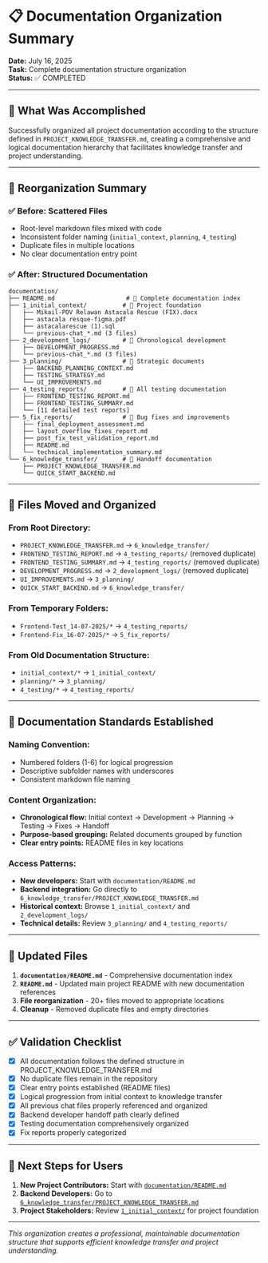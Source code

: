 # 📋 Documentation Organization Summary

**Date:** July 16, 2025  
**Task:** Complete documentation structure organization  
**Status:** ✅ COMPLETED

---

## 🎯 What Was Accomplished

Successfully organized all project documentation according to the structure defined in `PROJECT_KNOWLEDGE_TRANSFER.md`, creating a comprehensive and logical documentation hierarchy that facilitates knowledge transfer and project understanding.

---

## 📂 Reorganization Summary

### ✅ **Before:** Scattered Files
- Root-level markdown files mixed with code
- Inconsistent folder naming (`initial_context`, `planning`, `4_testing`)
- Duplicate files in multiple locations
- No clear documentation entry point

### ✅ **After:** Structured Documentation

```
documentation/
├── README.md                    # 📖 Complete documentation index
├── 1_initial_context/          # 🎯 Project foundation
│   ├── Mikail-POV Relawan Astacala Rescue (FIX).docx
│   ├── astacala resque-figma.pdf
│   ├── astacalarescue (1).sql
│   └── previous-chat_*.md (3 files)
├── 2_development_logs/         # 📝 Chronological development
│   ├── DEVELOPMENT_PROGRESS.md
│   └── previous-chat_*.md (3 files)
├── 3_planning/                 # 🎨 Strategic documents
│   ├── BACKEND_PLANNING_CONTEXT.md
│   ├── TESTING_STRATEGY.md
│   └── UI_IMPROVEMENTS.md
├── 4_testing_reports/          # 🧪 All testing documentation
│   ├── FRONTEND_TESTING_REPORT.md
│   ├── FRONTEND_TESTING_SUMMARY.md
│   └── [11 detailed test reports]
├── 5_fix_reports/              # 🔧 Bug fixes and improvements
│   ├── final_deployment_assessment.md
│   ├── layout_overflow_fixes_report.md
│   ├── post_fix_test_validation_report.md
│   ├── README.md
│   └── technical_implementation_summary.md
└── 6_knowledge_transfer/       # 🚀 Handoff documentation
    ├── PROJECT_KNOWLEDGE_TRANSFER.md
    └── QUICK_START_BACKEND.md
```

---

## 🔄 Files Moved and Organized

### **From Root Directory:**
- `PROJECT_KNOWLEDGE_TRANSFER.md` → `6_knowledge_transfer/`
- `FRONTEND_TESTING_REPORT.md` → `4_testing_reports/` (removed duplicate)
- `FRONTEND_TESTING_SUMMARY.md` → `4_testing_reports/` (removed duplicate)
- `DEVELOPMENT_PROGRESS.md` → `2_development_logs/` (removed duplicate)
- `UI_IMPROVEMENTS.md` → `3_planning/`
- `QUICK_START_BACKEND.md` → `6_knowledge_transfer/`

### **From Temporary Folders:**
- `Frontend-Test_14-07-2025/*` → `4_testing_reports/`
- `Frontend-Fix_16-07-2025/*` → `5_fix_reports/`

### **From Old Documentation Structure:**
- `initial_context/*` → `1_initial_context/`
- `planning/*` → `3_planning/`
- `4_testing/*` → `4_testing_reports/`

---

## 🎯 Documentation Standards Established

### **Naming Convention:**
- Numbered folders (1-6) for logical progression
- Descriptive subfolder names with underscores
- Consistent markdown file naming

### **Content Organization:**
- **Chronological flow:** Initial context → Development → Planning → Testing → Fixes → Handoff
- **Purpose-based grouping:** Related documents grouped by function
- **Clear entry points:** README files in key locations

### **Access Patterns:**
- **New developers:** Start with `documentation/README.md`
- **Backend integration:** Go directly to `6_knowledge_transfer/PROJECT_KNOWLEDGE_TRANSFER.md`
- **Historical context:** Browse `1_initial_context/` and `2_development_logs/`
- **Technical details:** Review `3_planning/` and `4_testing_reports/`

---

## 📝 Updated Files

1. **`documentation/README.md`** - Comprehensive documentation index
2. **`README.md`** - Updated main project README with new documentation references
3. **File reorganization** - 20+ files moved to appropriate locations
4. **Cleanup** - Removed duplicate files and empty directories

---

## ✅ Validation Checklist

- [x] All documentation follows the defined structure in PROJECT_KNOWLEDGE_TRANSFER.md
- [x] No duplicate files remain in the repository
- [x] Clear entry points established (README files)
- [x] Logical progression from initial context to knowledge transfer
- [x] All previous chat files properly referenced and organized
- [x] Backend developer handoff path clearly defined
- [x] Testing documentation comprehensively organized
- [x] Fix reports properly categorized

---

## 🚀 Next Steps for Users

1. **New Project Contributors:** Start with [`documentation/README.md`](../README.md)
2. **Backend Developers:** Go to [`6_knowledge_transfer/PROJECT_KNOWLEDGE_TRANSFER.md`](../6_knowledge_transfer/PROJECT_KNOWLEDGE_TRANSFER.md)
3. **Project Stakeholders:** Review [`1_initial_context/`](../1_initial_context/) for project foundation

---

*This organization creates a professional, maintainable documentation structure that supports efficient knowledge transfer and project understanding.*
